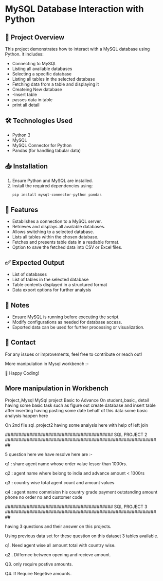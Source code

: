 # MySQL Database Interaction with Python

## 📌 Project Overview
This project demonstrates how to interact with a MySQL database using Python. It includes:
- Connecting to MySQL
- Listing all available databases
- Selecting a specific database
- Listing all tables in the selected database
- Fetching data from a table and displaying it
- Createing New database
- -Insert table
- passes data in table
- print all detail

## 🛠️ Technologies Used
- Python 3
- MySQL
- MySQL Connector for Python
- Pandas (for handling tabular data)

## 📥 Installation
1. Ensure Python and MySQL are installed.
2. Install the required dependencies using:
   ```sh
   pip install mysql-connector-python pandas
   ```

## 🚀 Features
- Establishes a connection to a MySQL server.
- Retrieves and displays all available databases.
- Allows switching to a selected database.
- Lists all tables within the chosen database.
- Fetches and presents table data in a readable format.
- Option to save the fetched data into CSV or Excel files.

## ✅ Expected Output
- List of databases
- List of tables in the selected database
- Table contents displayed in a structured format
- Data export options for further analysis

## 📌 Notes
- Ensure MySQL is running before executing the script.
- Modify configurations as needed for database access.
- Exported data can be used for further processing or visualization.

## 📧 Contact
For any issues or improvements, feel free to contribute or reach out!

More manipulation in Mysql workbench :- 

🚀 Happy Coding!


## More manipulation in Workbench
Project_Mysql
MySql project Basic to Advance On student_basic_ detail having some basic task such as figure out create database and insert table after inserting having pasting some date behalf of this data some basic analysis happen here

On 2nd file sql_project2 having some analysis here with help of left join

######################################## SQL PROJECT 2 ##########################################################

5 question here we have resolve here are :-

q1 : share agent name whose order value lesser than 1000rs.

q2 : agent name where belong to india and advance amount < 1000rs

q3 : country wise total agent count and amount values

q4 : agent name commision his country grade payment outstanding amount phone no order no and customer code

######################################## SQL PROJECT 3 ##########################################################

having 3 questions and their answer on this projects.

Using previous data set for these question on this dataset 3 tables available.

q1. Need agent wise all amount total with country wise.

q2 . Differnce between opening and recieve amount.

Q3. only require postive amounts.

Q4. If Require Negetive amounts.
